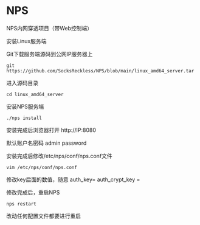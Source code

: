 # NPS
NPS内网穿透项目（带Web控制端）

安装Linux服务端

Git下载服务端源码到公网IP服务器上
```
git https://github.com/SocksReckless/NPS/blob/main/linux_amd64_server.tar
```

进入源码目录
```
cd linux_amd64_server
```

安装NPS服务端
```
./nps install
```

安装完成后浏览器打开
http://IP:8080

默认账户名密码
admin
password

安装完成后修改/etc/nps/conf/nps.conf文件
```
vim /etc/nps/conf/nps.conf
```

修改key后面的数值，随意
auth_key=
auth_crypt_key =

修改完成后，重启NPS
```
nps restart
```

改动任何配置文件都要进行重启
